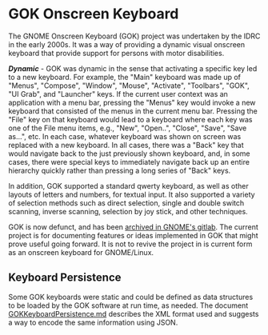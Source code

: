 # GOK Onscreen Keyboard

The GNOME Onscreen Keyboard (GOK) project was undertaken by the IDRC in the
early 2000s.  It was a way of providing a dynamic visual onscreen keyboard that
provide support for persons with motor disabilities.

***Dynamic*** - GOK was dynamic in the sense that activating a specific key led
to a new keyboard.  For example, the "Main" keyboard was made up of "Menus",
"Compose", "Window", "Mouse", "Activate", "Toolbars", "GOK", "UI Grab", and
"Launcher" keys.  If the current user context was an application with a menu
bar, pressing the "Menus" key would invoke a new keyboard that consisted of the
menus in the current menu bar.  Pressing the "File" key on that keyboard would
lead to a keyboard where each key was one of the File menu items, e.g., "New",
"Open..", "Close", "Save", "Save as...", etc.  In each case, whatever keyboard
was shown on screen was replaced with a new keyboard.  In all cases, there was a
"Back" key that would navigate back to the just previously shown keyboard, and,
in some cases, there were special keys to immediately navigate back up an entire
hierarchy quickly rather than pressing a long series of "Back" keys.

In addition, GOK supported a standard qwerty keyboard, as well as other layouts
of letters and numbers, for textual input.  It also supported a variety of
selection methods such as direct selection, single and double switch scanning,
inverse scanning, selection by joy stick, and other techniques.

GOK is now defunct, and has been [archived in GNOME's gitlab](https://gitlab.gnome.org/Archive/gok/-/tree/master).
The current project is for documenting features or ideas implemented in GOK that
might prove useful going forward.  It is not to revive the project in is current
form as an onscreen keyboard for GNOME/Linux.

## Keyboard Persistence

Some GOK keyboards were static and could be defined as data structures to be
loaded by the GOK software at run time, as needed.  The document
[GOKKeyboardPersistence.md](./GOKKeyboardPersistence.md) describes the XML
format used and suggests a way to encode the same information using JSON.

